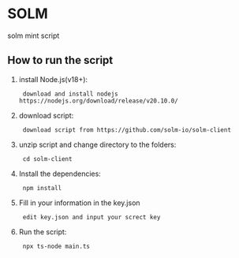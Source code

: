# SOLM

solm mint script

## How to run the script

1. install Node.js(v18+):

        download and install nodejs https://nodejs.org/download/release/v20.10.0/

2. download script:

        download script from https://github.com/solm-io/solm-client

3. unzip script and change directory to the folders:

        cd solm-client

4. Install the dependencies:

        npm install

5. Fill in your information in the key.json

        edit key.json and input your screct key

6. Run the script:
   
        npx ts-node main.ts
